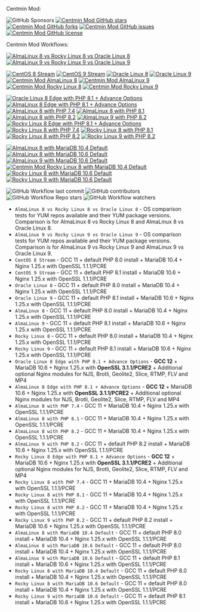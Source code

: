 Centmin Mod:

![GitHub Sponsors](https://img.shields.io/github/sponsors/centminmod) [![Centmin Mod GitHub stars](https://img.shields.io/github/stars/centminmod/centminmod.svg?style=flat-square)](https://github.com/centminmod/centminmod/stargazers) [![Centmin Mod GitHub forks](https://img.shields.io/github/forks/centminmod/centminmod.svg?style=flat-square)](https://github.com/centminmod/centminmod/network) [![Centmin Mod GitHub issues](https://img.shields.io/github/issues/centminmod/centminmod.svg?style=flat-square)](https://github.com/centminmod/centminmod/issues) [![Centmin Mod GitHub license](https://img.shields.io/badge/license-GPL-blue.svg?style=flat-square)](https://raw.githubusercontent.com/centminmod/centminmod/master/license.txt)

Centmin Mod Workflows:

[![AlmaLinux 8 vs Rocky Linux 8 vs Oracle Linux 8](https://github.com/centminmod/centminmod-workflows/actions/workflows/almalinux-vs-rockylinux-oracle-linux-8.yml/badge.svg)](https://github.com/centminmod/centminmod-workflows/actions/workflows/almalinux-vs-rockylinux-oracle-linux-8.yml)
[![AlmaLinux 9 vs Rocky Linux 9 vs Oracle Linux 9](https://github.com/centminmod/centminmod-workflows/actions/workflows/almalinux-vs-rockylinux-oracle-linux-9.yml/badge.svg)](https://github.com/centminmod/centminmod-workflows/actions/workflows/almalinux-vs-rockylinux-oracle-linux-9.yml)

[![CentOS 8 Stream](https://github.com/centminmod/centminmod-workflows/actions/workflows/centos8stream.yml/badge.svg)](https://github.com/centminmod/centminmod-workflows/actions/workflows/centos8stream.yml) [![CentOS 9 Stream](https://github.com/centminmod/centminmod-workflows/actions/workflows/centos9stream.yml/badge.svg)](https://github.com/centminmod/centminmod-workflows/actions/workflows/centos9stream.yml) [![Oracle Linux 8](https://github.com/centminmod/centminmod-workflows/actions/workflows/oraclelinux8.yml/badge.svg)](https://github.com/centminmod/centminmod-workflows/actions/workflows/oraclelinux8.yml) [![Oracle Linux 9](https://github.com/centminmod/centminmod-workflows/actions/workflows/oraclelinux9.yml/badge.svg)](https://github.com/centminmod/centminmod-workflows/actions/workflows/oraclelinux9.yml) [![Centmin Mod AlmaLinux 8](https://github.com/centminmod/centminmod-workflows/actions/workflows/main.yml/badge.svg?branch=master)](https://github.com/centminmod/centminmod-workflows/actions/workflows/main.yml) [![Centmin Mod AlmaLinux 9](https://github.com/centminmod/centminmod-workflows/actions/workflows/almalinux9.yml/badge.svg)](https://github.com/centminmod/centminmod-workflows/actions/workflows/almalinux9.yml) [![Centmin Mod Rocky Linux 8](https://github.com/centminmod/centminmod-workflows/actions/workflows/rockylinux8.yml/badge.svg)](https://github.com/centminmod/centminmod-workflows/actions/workflows/rockylinux8.yml) [![Centmin Mod Rocky Linux 9](https://github.com/centminmod/centminmod-workflows/actions/workflows/rockylinux9.yml/badge.svg)](https://github.com/centminmod/centminmod-workflows/actions/workflows/rockylinux9.yml) 

[![Oracle Linux 8 Edge with PHP 8.1 + Advance Options](https://github.com/centminmod/centminmod-workflows/actions/workflows/oraclelinux8-edge.yml/badge.svg)](https://github.com/centminmod/centminmod-workflows/actions/workflows/oraclelinux8-edge.yml) [![AlmaLinux 8 Edge with PHP 8.1 + Advance Options](https://github.com/centminmod/centminmod-workflows/actions/workflows/almalinux8-edge.yml/badge.svg)](https://github.com/centminmod/centminmod-workflows/actions/workflows/almalinux8-edge.yml) [![AlmaLinux 8 with PHP 7.4](https://github.com/centminmod/centminmod-workflows/actions/workflows/almalinux8-php7.4.yml/badge.svg)](https://github.com/centminmod/centminmod-workflows/actions/workflows/almalinux8-php7.4.yml) [![AlmaLinux 8 with PHP 8.1](https://github.com/centminmod/centminmod-workflows/actions/workflows/almalinux8-php8.1.yml/badge.svg)](https://github.com/centminmod/centminmod-workflows/actions/workflows/almalinux8-php8.1.yml) [![AlmaLinux 8 with PHP 8.2](https://github.com/centminmod/centminmod-workflows/actions/workflows/almalinux8-php8.2.yml/badge.svg)](https://github.com/centminmod/centminmod-workflows/actions/workflows/almalinux8-php8.2.yml) [![AlmaLinux 9 with PHP 8.2](https://github.com/centminmod/centminmod-workflows/actions/workflows/almalinux9-php8.2.yml/badge.svg)](https://github.com/centminmod/centminmod-workflows/actions/workflows/almalinux9-php8.2.yml) [![Rocky Linux 8 Edge with PHP 8.1 + Advance Options](https://github.com/centminmod/centminmod-workflows/actions/workflows/rockylinux8-edge.yml/badge.svg)](https://github.com/centminmod/centminmod-workflows/actions/workflows/rockylinux8-edge.yml) [![Rocky Linux 8 with PHP 7.4](https://github.com/centminmod/centminmod-workflows/actions/workflows/rockylinux8-php7.4.yml/badge.svg)](https://github.com/centminmod/centminmod-workflows/actions/workflows/rockylinux8-php7.4.yml) [![Rocky Linux 8 with PHP 8.1](https://github.com/centminmod/centminmod-workflows/actions/workflows/rockylinux8-php8.1.yml/badge.svg)](https://github.com/centminmod/centminmod-workflows/actions/workflows/rockylinux8-php8.1.yml) [![Rocky Linux 8 with PHP 8.2](https://github.com/centminmod/centminmod-workflows/actions/workflows/rockylinux8-php8.2.yml/badge.svg)](https://github.com/centminmod/centminmod-workflows/actions/workflows/rockylinux8-php8.2.yml) [![Rocky Linux 9 with PHP 8.2](https://github.com/centminmod/centminmod-workflows/actions/workflows/rockylinux9-php8.2.yml/badge.svg)](https://github.com/centminmod/centminmod-workflows/actions/workflows/rockylinux9-php8.2.yml) 

[![AlmaLinux 8 with MariaDB 10.4 Default](https://github.com/centminmod/centminmod-workflows/actions/workflows/almalinux8-mariadb10.4.yml/badge.svg)](https://github.com/centminmod/centminmod-workflows/actions/workflows/almalinux8-mariadb10.4.yml) [![AlmaLinux 8 with MariaDB 10.6 Default](https://github.com/centminmod/centminmod-workflows/actions/workflows/almalinux8-mariadb10.6.yml/badge.svg)](https://github.com/centminmod/centminmod-workflows/actions/workflows/almalinux8-mariadb10.6.yml) [![AlmaLinux 9 with MariaDB 10.6 Default](https://github.com/centminmod/centminmod-workflows/actions/workflows/almalinux9-mariadb10.6.yml/badge.svg)](https://github.com/centminmod/centminmod-workflows/actions/workflows/almalinux9-mariadb10.6.yml) [![Centmin Mod Rocky Linux 8 with MariaDB 10.4 Default](https://github.com/centminmod/centminmod-workflows/actions/workflows/rockylinux8-mariadb10.4.yml/badge.svg)](https://github.com/centminmod/centminmod-workflows/actions/workflows/rockylinux8-mariadb10.4.yml) [![Rocky Linux 8 with MariaDB 10.6 Default](https://github.com/centminmod/centminmod-workflows/actions/workflows/rockylinux8-mariadb10.6.yml/badge.svg)](https://github.com/centminmod/centminmod-workflows/actions/workflows/rockylinux8-mariadb10.6.yml) [![Rocky Linux 9 with MariaDB 10.6 Default](https://github.com/centminmod/centminmod-workflows/actions/workflows/rockylinux9-mariadb10.6.yml/badge.svg)](https://github.com/centminmod/centminmod-workflows/actions/workflows/rockylinux9-mariadb10.6.yml)

![GitHub Workflow last commit](https://img.shields.io/github/last-commit/centminmod/centminmod-workflows) ![GitHub contributors](https://img.shields.io/github/contributors/centminmod/centminmod-workflows) ![GitHub Workflow Repo stars](https://img.shields.io/github/stars/centminmod/centminmod-workflows) ![GitHub Workflow watchers](https://img.shields.io/github/watchers/centminmod/centminmod-workflows)

* `AlmaLinux 8 vs Rocky Linux 8 vs Oracle Linux 8` - OS comparison tests for YUM repos available and their YUM package versions. Comparison is for AlmaLinux 8 vs Rocky Linux 8 and AlmaLinux 8 vs Oracle Linux 8.
* `AlmaLinux 9 vs Rocky Linux 9 vs Oracle Linux 9` - OS comparison tests for YUM repos available and their YUM package versions. Comparison is for AlmaLinux 9 vs Rocky Linux 9 and AlmaLinux 9 vs Oracle Linux 9.
* `CentOS 8 Stream` - GCC 11 + default PHP 8.0 install + MariaDB 10.4 + Nginx 1.25.x with OpenSSL 1.1.1/PCRE
* `CentOS 9 Stream` - GCC 11 + default PHP 8.1 install + MariaDB 10.6 + Nginx 1.25.x with OpenSSL 1.1.1/PCRE
* `Oracle Linux 8` - GCC 11 + default PHP 8.0 install + MariaDB 10.4 + Nginx 1.25.x with OpenSSL 1.1.1/PCRE
* `Oracle Linux 9` - GCC 11 + default PHP 8.1 install + MariaDB 10.6 + Nginx 1.25.x with OpenSSL 1.1.1/PCRE
* `AlmaLinux 8` - GCC 11 + default PHP 8.0 install + MariaDB 10.4 + Nginx 1.25.x with OpenSSL 1.1.1/PCRE
* `AlmaLinux 9` - GCC 11 + default PHP 8.1 install + MariaDB 10.6 + Nginx 1.25.x with OpenSSL 1.1.1/PCRE
* `Rocky Linux 8` - GCC 11 + default PHP 8.0 install + MariaDB 10.4 + Nginx 1.25.x with OpenSSL 1.1.1/PCRE
* `Rocky Linux 9` - GCC 11 + default PHP 8.1 install + MariaDB 10.6 + Nginx 1.25.x with OpenSSL 1.1.1/PCRE
* `Oracle Linux 8 Edge with PHP 8.1 + Advance Options` - **GCC 12** + MariaDB 10.6 + Nginx 1.25.x with **OpenSSL 3.1.1/PCRE2** + Additional optional Nginx modules for NJS, Brotli, Geolite2, Slice, RTMP, FLV and MP4
* `AlmaLinux 8 Edge with PHP 8.1 + Advance Options` - **GCC 12** + MariaDB 10.6 + Nginx 1.25.x with **OpenSSL 3.1.1/PCRE2** + Additional optional Nginx modules for NJS, Brotli, Geolite2, Slice, RTMP, FLV and MP4
* `AlmaLinux 8 with PHP 7.4` - GCC 11 + MariaDB 10.4 + Nginx 1.25.x with OpenSSL 1.1.1/PCRE
* `AlmaLinux 8 with PHP 8.1` - GCC 11 + MariaDB 10.4 + Nginx 1.25.x with OpenSSL 1.1.1/PCRE
* `AlmaLinux 8 with PHP 8.2` - GCC 11 + MariaDB 10.4 + Nginx 1.25.x with OpenSSL 1.1.1/PCRE
* `AlmaLinux 9 with PHP 8.2` - GCC 11 + default PHP 8.2 install + MariaDB 10.6 + Nginx 1.25.x with OpenSSL 1.1.1/PCRE
* `Rocky Linux 8 Edge with PHP 8.1 + Advance Options` - **GCC 12** + MariaDB 10.6  + Nginx 1.25.x with **OpenSSL 3.1.1/PCRE2** + Additional optional Nginx modules for NJS, Brotli, Geolite2, Slice, RTMP, FLV and MP4
* `Rocky Linux 8 with PHP 7.4` - GCC 11 + MariaDB 10.4 + Nginx 1.25.x with OpenSSL 1.1.1/PCRE
* `Rocky Linux 8 with PHP 8.1` - GCC 11 + MariaDB 10.4 + Nginx 1.25.x with OpenSSL 1.1.1/PCRE
* `Rocky Linux 8 with PHP 8.2` - GCC 11 + MariaDB 10.4 + Nginx 1.25.x with OpenSSL 1.1.1/PCRE
* `Rocky Linux 9 with PHP 8.2` - GCC 11 + default PHP 8.2 install + MariaDB 10.6 + Nginx 1.25.x with OpenSSL 1.1.1/PCRE
* `AlmaLinux 8 with MariaDB 10.4 Default` - GCC 11 + default PHP 8.0 install + MariaDB 10.4 + Nginx 1.25.x with OpenSSL 1.1.1/PCRE
* `AlmaLinux 8 with MariaDB 10.6 Default` - GCC 11 + default PHP 8.0 install + MariaDB 10.4 + Nginx 1.25.x with OpenSSL 1.1.1/PCRE
* `AlmaLinux 9 with MariaDB 10.6 Default` - GCC 11 + default PHP 8.1 install + MariaDB 10.6 + Nginx 1.25.x with OpenSSL 1.1.1/PCRE
* `Rocky Linux 8 with MariaDB 10.4 Default` - GCC 11 + default PHP 8.0 install  + MariaDB 10.4 + Nginx 1.25.x with OpenSSL 1.1.1/PCRE
* `Rocky Linux 8 with MariaDB 10.6 Default` - GCC 11 + default PHP 8.0 install  + MariaDB 10.4 + Nginx 1.25.x with OpenSSL 1.1.1/PCRE
* `Rocky Linux 9 with MariaDB 10.6 Default` - GCC 11 + default PHP 8.1 install + MariaDB 10.6 + Nginx 1.25.x with OpenSSL 1.1.1/PCRE